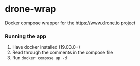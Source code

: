 # drone-wrap

Docker compose wrapper for the https://www.drone.io project

### Running the app

1. Have docker installed (19.03.0+)
2. Read through the comments in the compose file
3. Run `docker compose up -d`
